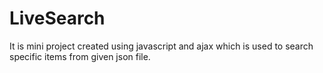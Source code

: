 # LiveSearch
It is mini project created using javascript and ajax which is used to search specific items from given json file.
